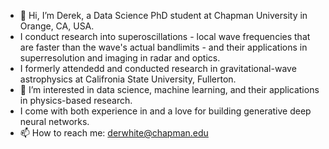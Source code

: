 - 👋 Hi, I’m Derek, a Data Science PhD student at Chapman University in Orange, CA, USA. 
- I conduct research into superoscillations - local wave frequencies that are faster than the wave's actual bandlimits - and their applications in superresolution and imaging in radar and optics.
- I formerly attendedd and conducted research in gravitational-wave astrophysics at Califronia State University, Fullerton.
- 👀 I’m interested in data science, machine learning, and their applications in physics-based research.
- I come with both experience in and a love for building generative deep neural networks.
- 📫 How to reach me: derwhite@chapman.edu

<!---
dwhite25/dwhite25 is a ✨ special ✨ repository because its `README.md` (this file) appears on your GitHub profile.
You can click the Preview link to take a look at your changes.
--->
